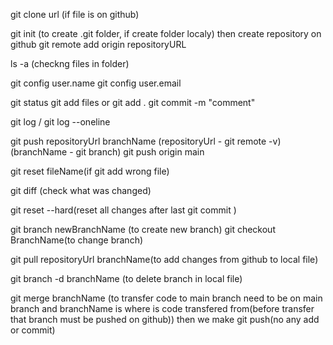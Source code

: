 git clone url (if file is on github)

git init (to create .git folder, if create folder localy)
then create repository on github
git remote add origin repositoryURL

ls -a (checkng files in folder)

git config user.name
git config user.email

git status
git add files or git add .
git commit -m "comment"

git log / git log --oneline

git push repositoryUrl branchName
(repositoryUrl - git remote -v)
(branchName - git branch)
git push origin main

git reset fileName(if git add wrong file)

git diff (check what was changed)

git reset --hard(reset all changes after last git commit )

git branch newBranchName (to create new branch)
git checkout BranchName(to change branch)

git pull repositoryUrl branchName(to add changes from github to local file)

git branch -d branchName (to delete branch in local file)

git merge branchName (to transfer code to main branch need to be on main branch and branchName is where is code transfered from(before transfer that branch must be pushed on github))
then we make git push(no any add or commit)
